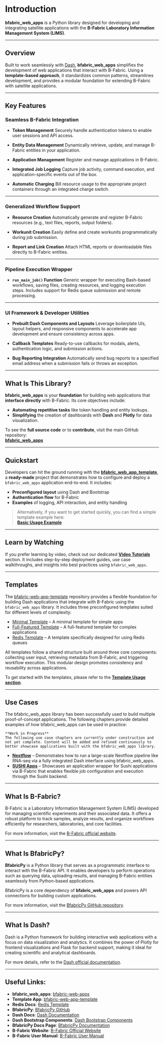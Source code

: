 # Introduction

**bfabric_web_apps** is a Python library designed for developing and integrating satellite applications with the **B-Fabric Laboratory Information Management System (LIMS)**.

---

## Overview

Built to work seamlessly with [Dash](https://dash.plotly.com/), **bfabric_web_apps** simplifies the development of web applications that interact with B-Fabric. Using a **template-based approach**, it standardizes common patterns, streamlines development, and provides a modular foundation for extending B-Fabric with satellite applications.

---

## Key Features

### Seamless B-Fabric Integration

* **Token Management**
  Securely handle authentication tokens to enable user sessions and API access.

* **Entity Data Management**
  Dynamically retrieve, update, and manage B-Fabric entities in your application.

* **Application Management**
  Register and manage applications in B-Fabric.

* **Integrated Job Logging**
  Capture job activity, command execution, and application-specific events out of the box.

* **Automatic Charging**
  Bill resource usage to the appropriate project containers through an integrated charge switch.

---

### Generalized Workflow Support

* **Resource Creation**
  Automatically generate and register B-Fabric resources (e.g., text files, reports, output folders).

* **Workunit Creation**
  Easily define and create workunits programmatically during job submission.

* **Report and Link Creation**
  Attach HTML reports or downloadable files directly to B-Fabric entities.

---

### Pipeline Execution Wrapper

* **`run_main_job()` Function**
  Generic wrapper for executing Bash-based workflows, saving files, creating resources, and logging execution steps. Includes support for Redis queue submission and remote processing.

---

### UI Framework & Developer Utilities

* **Prebuilt Dash Components and Layouts**
  Leverage boilerplate UIs, layout helpers, and responsive components to accelerate app development and ensure consistency across apps.

* **Callback Templates**
  Ready-to-use callbacks for modals, alerts, authentication logic, and submission actions.

* **Bug Reporting Integration**
  Automatically send bug reports to a specified email address when a submission fails or throws an exception.

---

## What Is This Library?

**bfabric_web_apps** is your **foundation** for building web applications that **interface directly** with B-Fabric. Its core objectives include:

- **Automating repetitive tasks** like token handling and entity lookups.  
- **Simplifying** the creation of dashboards with **Dash** and **Plotly** for data visualization.

To see the **full source code** or to **contribute**, visit the main GitHub repository:  
[**bfabric_web_apps**](https://github.com/GWCustom/bfabric-web-apps)

---

## Quickstart

Developers can hit the ground running with the **[bfabric_web_app_template](https://github.com/GWCustom/bfabric-web-app-template)**, a **ready-made** project that demonstrates how to configure and deploy a `bfabric_web_apps` application end-to-end. It includes:

- **Preconfigured layout** using Dash and Bootstrap  
- **Authentication flow** for B-Fabric  
- **Examples** of logging, API interaction, and entity handling  

> Alternatively, if you want to get started quickly, you can find a simple template example here:  
> **[Basic Usage Example](https://github.com/GWCustom/bfabric-web-apps/blob/main/README.md#Basic-Usage-Example)**

---

## Learn by Watching

If you prefer learning by video, check out our dedicated **[Video Tutorials](video_tutorials.md)** section.
It includes step-by-step deployment guides, use case walkthroughs, and insights into best practices using `bfabric_web_apps`.

---

## Templates

The [bfabric-web-app-template](https://github.com/GWCustom/bfabric-web-app-template) repository provides a flexible foundation for building Dash applications that integrate with B-Fabric using the `bfabric_web_apps` library. It includes three preconfigured templates suited for different levels of complexity:

* [Minimal Template](index_basic_py.md) – A minimal template for simple apps
* [Full-Featured Template](index_py.md) – A full-featured template for complex applications
* [Redis Template](index_redis.md) – A template specifically designed for using Redis queues

All templates follow a shared structure built around three core components: collecting user input, retrieving metadata from B-Fabric, and triggering workflow execution. This modular design promotes consistency and reusability across applications.

To get started with the templates, please refer to the **[Template Usage section](usage.md)**.

---

## Use Cases

The bfabric_web_apps library has been successfully used to build multiple proof-of-concept applications. The following chapters provide detailed examples of how bfabric_web_apps can be used in practice:

```{note}
**Work in Progress**  
The following use case chapters are currently under construction and not yet complete. Content will be added and refined continuously to better showcase applications built with the bfabric_web_apps library.
```

* **[Nextflow](nextflow_use_case.md)** – Demonstrates how to run a large-scale Nextflow pipeline like RNA-seq via a fully integrated Dash interface using bfabric_web_apps.
* **[SUSHI Apps](sushi_use_case.md)** – Showcases an application wrapper for Sushi applications via B-Fabric that enables flexible job configuration and execution through the Sushi backend.

---

## What Is B-Fabric?

B-Fabric is a Laboratory Information Management System (LIMS) developed for managing scientific experiments and their associated data. It offers a robust platform to track samples, analyze results, and organize workflows efficiently for researchers, laboratories, and core facilities.

For more information, visit the [B-Fabric official website](https://fgcz-bfabric.uzh.ch/bfabric/).

---

## What Is BfabricPy?

**BfabricPy** is a Python library that serves as a programmatic interface to interact with the B-Fabric API. It enables developers to perform operations such as querying data, uploading results, and managing B-Fabric entities seamlessly from Python-based applications.

BfabricPy is a core dependency of **bfabric_web_apps** and powers API connections for building custom applications.

For more information, visit the [BfabricPy GitHub repository](https://github.com/fgcz/bfabricPy/tree/main).

---

## What Is Dash?

Dash is a Python framework for building interactive web applications with a focus on data visualization and analytics. It combines the power of Plotly for frontend visualizations and Flask for backend support, making it ideal for creating scientific and analytical dashboards.

For more details, refer to the [Dash official documentation](https://dash.plotly.com/).

---

## Useful Links:
- **bfabric_web_apps**: [bfabric-web-apps](https://github.com/GWCustom/bfabric-web-apps)  
- **Template App**: [bfabric-web-app-template](https://github.com/GWCustom/bfabric-web-app-template)  
- **Redis Docs**: [Redis Template](https://redis.io/docs/latest/)  
- **BfabricPy**: [BfabricPy GitHub](https://github.com/fgcz/bfabricPy/tree/main)  
- **Dash Docs**: [Dash Documentation](https://dash.plotly.com/)  
- **Dash Bootstrap Components**: [Dash Bootstrap Components](https://dash-bootstrap-components.opensource.faculty.ai/docs/components/)  
- **BfabricPy Docs Page**: [BfabricPy Documentation](https://fgcz.github.io/bfabricPy/)  
- **B-Fabric Website**: [B-Fabric Official Website](https://fgcz-bfabric.uzh.ch/bfabric/)  
- **B-Fabric User Manual**: [B-Fabric User Manual](https://www.bfabric.org/usermanual)  